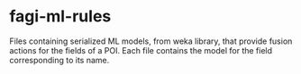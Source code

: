# fagi-ml-rules

Files containing serialized ML models, from weka library, that provide fusion actions for the fields of a POI. Each file contains the model for the field corresponding to its name.
